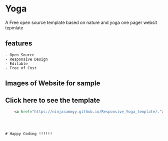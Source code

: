 # Yoga

A Free open source template based on nature and yoga one pager websit tepmlate

## features
    - Open Source
    - Responsive Design
    - Editable
    - Free of Cost

## Images of Website for sample




## Click here to see the template
```html 
    <a href="https://ninjasammyy.github.io/Responsive_Yoga_template/.">Go to Website Template</a>




# Happy Coding !!!!!!